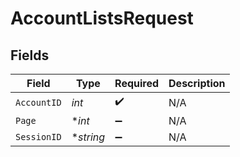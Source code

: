 # AccountListsRequest


## Fields

| Field              | Type               | Required           | Description        |
| ------------------ | ------------------ | ------------------ | ------------------ |
| `AccountID`        | *int*              | :heavy_check_mark: | N/A                |
| `Page`             | **int*             | :heavy_minus_sign: | N/A                |
| `SessionID`        | **string*          | :heavy_minus_sign: | N/A                |